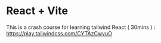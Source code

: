 # React + Vite

This is a crash course for learning tailwind React ( 30mins ) : https://play.tailwindcss.com/CYTAzCwyuO